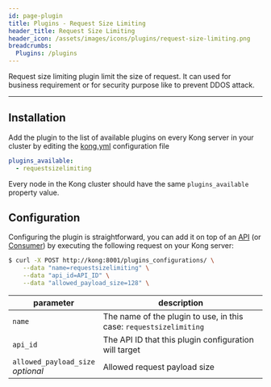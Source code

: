 ```yaml
---
id: page-plugin
title: Plugins - Request Size Limiting
header_title: Request Size Limiting
header_icon: /assets/images/icons/plugins/request-size-limiting.png
breadcrumbs:
  Plugins: /plugins
---
```


Request size limiting plugin limit the size of request. It can used for business requirement or for security purpose like to prevent DDOS attack.   

---

## Installation

Add the plugin to the list of available plugins on every Kong server in your cluster by editing the [kong.yml][configuration] configuration file

```yaml
plugins_available:
  - requestsizelimiting
```

Every node in the Kong cluster should have the same `plugins_available` property value.

## Configuration

Configuring the plugin is straightforward, you can add it on top of an [API][api-object] (or [Consumer][consumer-object]) by executing the following request on your Kong server:

```bash
$ curl -X POST http://kong:8001/plugins_configurations/ \
    --data "name=requestsizelimiting" \
    --data "api_id=API_ID" \
    --data "allowed_payload_size=128" \
```

parameter                               | description
 ---                                    | ---
`name`                                  | The name of the plugin to use, in this case: `requestsizelimiting`
`api_id`                                | The API ID that this plugin configuration will target
`allowed_payload_size`<br>*optional*             | Allowed request payload size

[api-object]: /docs/{{site.data.kong_latest.version}}/admin-api/#api-object
[configuration]: /docs/{{site.data.kong_latest.version}}/configuration
[consumer-object]: /docs/{{site.data.kong_latest.version}}/admin-api/#consumer-object
